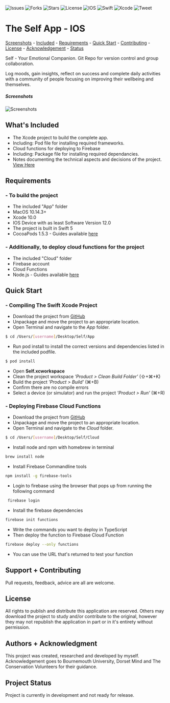 ![Issues](https://img.shields.io/github/issues/jamiedevivoo/Self.svg)
![Forks](https://img.shields.io/github/forks/jamiedevivoo/Self.svg)
![Stars](https://img.shields.io/github/stars/jamiedevivoo/Self.svg)
![License](https://img.shields.io/github/license/jamiedevivoo/Self.svg) 
![IOS](https://img.shields.io/badge/IOS-12-brightgreen.svg)
![Swift](https://img.shields.io/badge/Swift-5-brightgreen.svg)
![Xcode](https://img.shields.io/badge/Xcode-10-brightgreen.svg)
![Tweet](https://img.shields.io/twitter/url/https/github.com%2Fjamiedevivoo%2FSelf.svg)

# The Self App - IOS
[Screenshots](#screenshots) -
[Included](#whats-included) - 
[Requirements](#requirements) - 
[Quick Start](#quick-start) -
[Contributing](#support--contributing) -
[License](#license) -
[Acknowledgement](#authors--acknowledgement) -
[Status](#project-status)

Self - Your Emotional Companion. Git Repo for version control and group collaboration.

Log moods, gain insights, reflect on success and complete daily activities with a community of people focusing on improving their wellbeing and themselves.

##### Screenshots
![Screenshots](https://github.com/jamiedevivoo/Self/blob/master/Screenshots/screenshots.png?raw=true "Screenshots")

## What's Included
- The Xcode project to build the complete app.
- Including: Pod file for installing required frameworks.
- Cloud functions for deploying to Firebase
- Including: Package file for installing required dependancies.
- Notes documenting the technical aspects and decisions of the project. [View Here](https://github.com/jamiedevivoo/Self/tree/master/App/Notes.md)

## Requirements

### - To build the project
- The included "App" folder
- MacOS 10.14.3+
- Xcode 10.0
- IOS Device with as least Software Version 12.0
- The project is built in Swift 5
- CocoaPods 1.5.3 - Guides available [here](https://cocoapods.org/)

### - Additionally, to deploy cloud functions for the project
- The included "Cloud" folder
- Firebase account
- Cloud Functions
- Node.js - Guides available [here](https://www.npmjs.com/get-npm)


## Quick Start

### - Compiling The Swift Xcode Project
- Download the project from [GitHub](https://github.com/jamiedevivoo/Self/)
- Unpackage and move the project to an appropriate location.
- Open Terminal and navigate to the *App* folder. 
```bash
$ cd /Users/[username]/Desktop/Self/App 
```
- Run pod install to install the correct versions and dependencies listed in the included podfile. 
```bash
$ pod install 
```
- Open **Self.xcworkspace**
- Clean the project workspace *'Product > Clean Build Folder'* (⇧+⌘+K)
- Build the project *'Product > Build'* (⌘+B)
- Confirm there are no compile errors
- Select a device (or simulator) and run the project *'Product > Run'* (⌘+R)
### - Deploying Firebase Cloud Functions
- Download the project from [GitHub](https://github.com/jamiedevivoo/Self/)
- Unpackage and move the project to an appropriate location.
- Open Terminal and navigate to the *Cloud* folder. 
```bash
$ cd /Users/[username]/Desktop/Self/Cloud 
```
- Install node and npm with homebrew in terminal
```bash
brew install node
```
- Install Firebase Commandline tools
```bash
npm install -g firebase-tools
```
- Login to firebase using the browser that pops up from running the following command
```bash
 firebase login
 ```
 - Install the firebase dependencies
 ```bash
 firebase init functions
 ```
 - Write the commands you want to deploy in TypeScript
 - Then deploy the function to Firebase Cloud Function
 ```bash
 firebase deploy --only functions
 ```
 - You can use the URL that's returned to test your function

## Support + Contributing
Pull requests, feedback, advice are all are welcome.

## License
All rights to publish and distribute this application are reserved. Others may download the project to study and/or contribute to the original, however they may not republish the application in part or in it's entirety without permission.

## Authors + Acknowledgment
This project was created, researched and developed by myself. Acknowledgement goes to Bournemouth University, Dorset Mind and The Conservation Volunteers for their guidance.

## Project Status
Project is currently in development and not ready for release.
